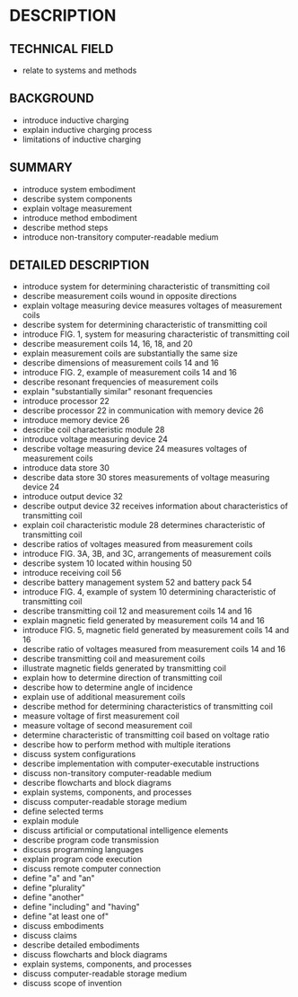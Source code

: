 # DESCRIPTION

## TECHNICAL FIELD

- relate to systems and methods

## BACKGROUND

- introduce inductive charging
- explain inductive charging process
- limitations of inductive charging

## SUMMARY

- introduce system embodiment
- describe system components
- explain voltage measurement
- introduce method embodiment
- describe method steps
- introduce non-transitory computer-readable medium

## DETAILED DESCRIPTION

- introduce system for determining characteristic of transmitting coil
- describe measurement coils wound in opposite directions
- explain voltage measuring device measures voltages of measurement coils
- describe system for determining characteristic of transmitting coil
- introduce FIG. 1, system for measuring characteristic of transmitting coil
- describe measurement coils 14, 16, 18, and 20
- explain measurement coils are substantially the same size
- describe dimensions of measurement coils 14 and 16
- introduce FIG. 2, example of measurement coils 14 and 16
- describe resonant frequencies of measurement coils
- explain "substantially similar" resonant frequencies
- introduce processor 22
- describe processor 22 in communication with memory device 26
- introduce memory device 26
- describe coil characteristic module 28
- introduce voltage measuring device 24
- describe voltage measuring device 24 measures voltages of measurement coils
- introduce data store 30
- describe data store 30 stores measurements of voltage measuring device 24
- introduce output device 32
- describe output device 32 receives information about characteristics of transmitting coil
- explain coil characteristic module 28 determines characteristic of transmitting coil
- describe ratios of voltages measured from measurement coils
- introduce FIG. 3A, 3B, and 3C, arrangements of measurement coils
- describe system 10 located within housing 50
- introduce receiving coil 56
- describe battery management system 52 and battery pack 54
- introduce FIG. 4, example of system 10 determining characteristic of transmitting coil
- describe transmitting coil 12 and measurement coils 14 and 16
- explain magnetic field generated by measurement coils 14 and 16
- introduce FIG. 5, magnetic field generated by measurement coils 14 and 16
- describe ratio of voltages measured from measurement coils 14 and 16
- describe transmitting coil and measurement coils
- illustrate magnetic fields generated by transmitting coil
- explain how to determine direction of transmitting coil
- describe how to determine angle of incidence
- explain use of additional measurement coils
- describe method for determining characteristics of transmitting coil
- measure voltage of first measurement coil
- measure voltage of second measurement coil
- determine characteristic of transmitting coil based on voltage ratio
- describe how to perform method with multiple iterations
- discuss system configurations
- describe implementation with computer-executable instructions
- discuss non-transitory computer-readable medium
- describe flowcharts and block diagrams
- explain systems, components, and processes
- discuss computer-readable storage medium
- define selected terms
- explain module
- discuss artificial or computational intelligence elements
- describe program code transmission
- discuss programming languages
- explain program code execution
- discuss remote computer connection
- define "a" and "an"
- define "plurality"
- define "another"
- define "including" and "having"
- define "at least one of"
- discuss embodiments
- discuss claims
- describe detailed embodiments
- discuss flowcharts and block diagrams
- explain systems, components, and processes
- discuss computer-readable storage medium
- discuss scope of invention


